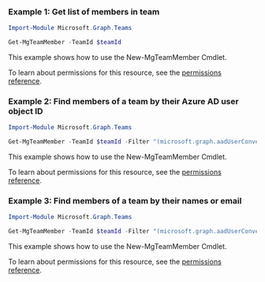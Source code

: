### Example 1: Get list of members in team

```powershellImport-Module Microsoft.Graph.Teams

Get-MgTeamMember -TeamId $teamId
```
This example shows how to use the New-MgTeamMember Cmdlet.
To learn about permissions for this resource, see the [permissions reference](/graph/permissions-reference).

### Example 2: Find members of a team by their Azure AD user object ID

```powershellImport-Module Microsoft.Graph.Teams

Get-MgTeamMember -TeamId $teamId -Filter "(microsoft.graph.aadUserConversationMember/userId eq '73761f06-2ac9-469c-9f10-279a8cc267f9')"
```
This example shows how to use the New-MgTeamMember Cmdlet.
To learn about permissions for this resource, see the [permissions reference](/graph/permissions-reference).

### Example 3: Find members of a team by their names or email

```powershellImport-Module Microsoft.Graph.Teams

Get-MgTeamMember -TeamId $teamId -Filter "(microsoft.graph.aadUserConversationMember/displayName eq 'Harry Johnson' or microsoft.graph.aadUserConversationMember/email eq 'admin@M365x987948.OnMicrosoft.com')"
```
This example shows how to use the New-MgTeamMember Cmdlet.
To learn about permissions for this resource, see the [permissions reference](/graph/permissions-reference).

